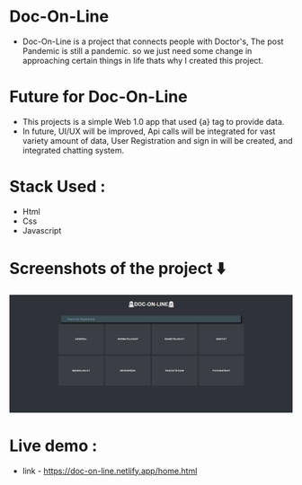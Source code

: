 # Doc-On-Line 
  * Doc-On-Line is a project that connects people with Doctor's, The post Pandemic is still a pandemic. so we just need some change in approaching certain things in life thats why I created this project.

# Future for Doc-On-Line
  * This projects is a simple Web 1.0 app that used {a} tag to provide data.
  * In future, UI/UX will be improved, Api calls will be integrated for vast variety amount of data, User Registration and sign in will be created, and integrated chatting system.
# Stack Used :
  * Html
  * Css
  * Javascript
# Screenshots of the project ⬇️
![](doc.png)

# Live demo :
  * link - https://doc-on-line.netlify.app/home.html

